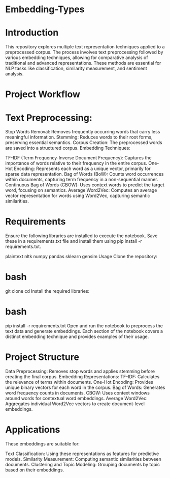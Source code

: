 # Embedding-Types

# Introduction
This repository explores multiple text representation techniques applied to a preprocessed corpus. The process involves text preprocessing followed by various embedding techniques, allowing for comparative analysis of traditional and advanced representations. These methods are essential for NLP tasks like classification, similarity measurement, and sentiment analysis.

# Project Workflow
# Text Preprocessing:

Stop Words Removal: Removes frequently occurring words that carry less meaningful information.
Stemming: Reduces words to their root forms, preserving essential semantics.
Corpus Creation: The preprocessed words are saved into a structured corpus.
Embedding Techniques:

TF-IDF (Term Frequency-Inverse Document Frequency): Captures the importance of words relative to their frequency in the entire corpus.
One-Hot Encoding: Represents each word as a unique vector, primarily for sparse data representation.
Bag of Words (BoW): Counts word occurrences within documents, capturing term frequency in a non-sequential manner.
Continuous Bag of Words (CBOW): Uses context words to predict the target word, focusing on semantics.
Average Word2Vec: Computes an average vector representation for words using Word2Vec, capturing semantic similarities.

# Requirements
Ensure the following libraries are installed to execute the notebook. Save these in a requirements.txt file and install them using pip install -r requirements.txt.

plaintext
nltk
numpy
pandas
sklearn
gensim
Usage
Clone the repository:

# bash
git clone <repository-url>
cd <repository-folder>
Install the required libraries:

# bash
pip install -r requirements.txt
Open and run the notebook to preprocess the text data and generate embeddings. Each section of the notebook covers a distinct embedding technique and provides examples of their usage.

# Project Structure
Data Preprocessing: Removes stop words and applies stemming before creating the final corpus.
Embedding Representations:
TF-IDF: Calculates the relevance of terms within documents.
One-Hot Encoding: Provides unique binary vectors for each word in the corpus.
Bag of Words: Generates word frequency counts in documents.
CBOW: Uses context windows around words for contextual word embeddings.
Average Word2Vec: Aggregates individual Word2Vec vectors to create document-level embeddings.

# Applications
These embeddings are suitable for:

Text Classification: Using these representations as features for predictive models.
Similarity Measurement: Computing semantic similarities between documents.
Clustering and Topic Modeling: Grouping documents by topic based on their embeddings.
